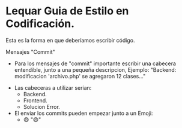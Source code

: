 # Lequar Guia de Estilo en Codificación.
Esta es la forma en que deberíamos escribir código.

Mensajes "Commit"

* Para los mensajes de "commit" importante escribir una cabecera entendible, junto a una pequeña descripcion, Ejemplo: "Backend: modificacion 'archivo.php' se agregaron 12 clases..."
- Las cabeceras a utilizar serian:
   * Backend.
   * Frontend.
   * Solucion Error.
- El enviar los commits pueden empezar junto a un Emoji:
   * :smile: ":smile:" 
